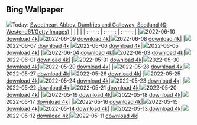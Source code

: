 ## Bing Wallpaper
![](./wallpaper/2022-06-10.jpg)Today: [Sweetheart Abbey, Dumfries and Galloway, Scotland (© Westend61/Getty Images)](./wallpaper/2022-06-10.jpg)
|      |      |      |
| :----: | :----: | :----: |
|![](./wallpaper/2022-06-10_sm.jpg)2022-06-10 [download 4k](./wallpaper/2022-06-10.jpg)|![](./wallpaper/2022-06-09_sm.jpg)2022-06-09 [download 4k](./wallpaper/2022-06-09.jpg)|![](./wallpaper/2022-06-08_sm.jpg)2022-06-08 [download 4k](./wallpaper/2022-06-08.jpg)|
|![](./wallpaper/2022-06-07_sm.jpg)2022-06-07 [download 4k](./wallpaper/2022-06-07.jpg)|![](./wallpaper/2022-06-06_sm.jpg)2022-06-06 [download 4k](./wallpaper/2022-06-06.jpg)|![](./wallpaper/2022-06-05_sm.jpg)2022-06-05 [download 4k](./wallpaper/2022-06-05.jpg)|
|![](./wallpaper/2022-06-04_sm.jpg)2022-06-04 [download 4k](./wallpaper/2022-06-04.jpg)|![](./wallpaper/2022-06-03_sm.jpg)2022-06-03 [download 4k](./wallpaper/2022-06-03.jpg)|![](./wallpaper/2022-06-01_sm.jpg)2022-06-01 [download 4k](./wallpaper/2022-06-01.jpg)|
|![](./wallpaper/2022-05-31_sm.jpg)2022-05-31 [download 4k](./wallpaper/2022-05-31.jpg)|![](./wallpaper/2022-05-30_sm.jpg)2022-05-30 [download 4k](./wallpaper/2022-05-30.jpg)|![](./wallpaper/2022-05-29_sm.jpg)2022-05-29 [download 4k](./wallpaper/2022-05-29.jpg)|
|![](./wallpaper/2022-05-28_sm.jpg)2022-05-28 [download 4k](./wallpaper/2022-05-28.jpg)|![](./wallpaper/2022-05-27_sm.jpg)2022-05-27 [download 4k](./wallpaper/2022-05-27.jpg)|![](./wallpaper/2022-05-26_sm.jpg)2022-05-26 [download 4k](./wallpaper/2022-05-26.jpg)|
|![](./wallpaper/2022-05-25_sm.jpg)2022-05-25 [download 4k](./wallpaper/2022-05-25.jpg)|![](./wallpaper/2022-05-24_sm.jpg)2022-05-24 [download 4k](./wallpaper/2022-05-24.jpg)|![](./wallpaper/2022-05-23_sm.jpg)2022-05-23 [download 4k](./wallpaper/2022-05-23.jpg)|
|![](./wallpaper/2022-05-22_sm.jpg)2022-05-22 [download 4k](./wallpaper/2022-05-22.jpg)|![](./wallpaper/2022-05-21_sm.jpg)2022-05-21 [download 4k](./wallpaper/2022-05-21.jpg)|![](./wallpaper/2022-05-20_sm.jpg)2022-05-20 [download 4k](./wallpaper/2022-05-20.jpg)|
|![](./wallpaper/2022-05-19_sm.jpg)2022-05-19 [download 4k](./wallpaper/2022-05-19.jpg)|![](./wallpaper/2022-05-18_sm.jpg)2022-05-18 [download 4k](./wallpaper/2022-05-18.jpg)|![](./wallpaper/2022-05-17_sm.jpg)2022-05-17 [download 4k](./wallpaper/2022-05-17.jpg)|
|![](./wallpaper/2022-05-16_sm.jpg)2022-05-16 [download 4k](./wallpaper/2022-05-16.jpg)|![](./wallpaper/2022-05-15_sm.jpg)2022-05-15 [download 4k](./wallpaper/2022-05-15.jpg)|![](./wallpaper/2022-05-14_sm.jpg)2022-05-14 [download 4k](./wallpaper/2022-05-14.jpg)|
|![](./wallpaper/2022-05-13_sm.jpg)2022-05-13 [download 4k](./wallpaper/2022-05-13.jpg)|![](./wallpaper/2022-05-12_sm.jpg)2022-05-12 [download 4k](./wallpaper/2022-05-12.jpg)|![](./wallpaper/2022-05-11_sm.jpg)2022-05-11 [download 4k](./wallpaper/2022-05-11.jpg)|
